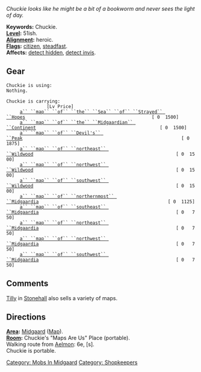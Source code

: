 *Chuckie looks like he might be a bit of a bookworm and never sees the
light of day.*

**Keywords:** Chuckie.  
**[Level](Level.md "wikilink"):** 51ish.  
**[Alignment](Alignment.md "wikilink"):** heroic.  
**[Flags](:Category:_Mob_Types.md "wikilink"):**
[citizen](Citizen_Mobs.md "wikilink"),
[steadfast](Sentinel_Mobs.md "wikilink").  
**Affects:** [detect hidden](Detect_Hidden.md "wikilink"), [detect
invis](Detect_Invis.md "wikilink").  

## Gear

`Chuckie is using:`  
`Nothing.`

`Chuckie is carrying:                                                                 [Lv Price]`  
`     `[`a`` ``map`` ``of`` ``the`` ``Sea`` ``of`` ``Strayed`` ``Hopes`](Map_Of_The_Sea_Of_Strayed_Hopes.md "wikilink")`                                               [ 0  1500]`  
`     `[`a`` ``map`` ``of`` ``the`` ``Midgaardian`` ``Continent`](Map_Of_The_Midgaardian_Continent.md "wikilink")`                                              [ 0  1500]`  
`     `[`a`` ``map`` ``of`` ``Devil's`` ``Peak`](Map_Of_Devil's_Peak.md "wikilink")`                                                           [ 0  1875]`  
`     `[`a`` ``map`` ``of`` ``northeast`` ``Wildwood`](Map_Of_Northeast_Wildwood.md "wikilink")`                                                     [ 0  1500]`  
`     `[`a`` ``map`` ``of`` ``northwest`` ``Wildwood`](Map_Of_Northwest_Wildwood.md "wikilink")`                                                     [ 0  1500]`  
`     `[`a`` ``map`` ``of`` ``southwest`` ``Wildwood`](Map_Of_Southwest_Wildwood.md "wikilink")`                                                     [ 0  1500]`  
`     `[`a`` ``map`` ``of`` ``northernmost`` ``Midgaardia`](Map_Of_Northernmost_Midgaardia.md "wikilink")`                                                [ 0  1125]`  
`     `[`a`` ``map`` ``of`` ``southeast`` ``Midgaardia`](Map_Of_Southeast_Midgaardia.md "wikilink")`                                                   [ 0   750]`  
`     `[`a`` ``map`` ``of`` ``northeast`` ``Midgaardia`](Map_Of_Northeast_Midgaardia.md "wikilink")`                                                   [ 0   750]`  
`     `[`a`` ``map`` ``of`` ``northwest`` ``Midgaardia`](Map_Of_Northwest_Midgaardia.md "wikilink")`                                                   [ 0   750]`  
`     `[`a`` ``map`` ``of`` ``southwest`` ``Midgaardia`](Map_Of_Southwest_Midgaardia.md "wikilink")`                                                   [ 0   750]`

## Comments

[Tilly](Tilly.md "wikilink") in
[Stonehall](:Category:_Stonehall.md "wikilink") also sells a variety of
maps.

## Directions

**[Area](:Category:_Areas.md "wikilink"):**
[Midgaard](:Category:_Midgaard.md "wikilink")
([Map](Midgaard_Map.md "wikilink")).  
**[Room](:Category:_Rooms.md "wikilink"):** Chuckie's "Maps Are Us"
Place (portable).  
Walking route from [Aelmon](Aelmon.md "wikilink"): 6e, \[s\].  
Chuckie is portable.  

[Category: Mobs In Midgaard](Category:_Mobs_In_Midgaard "wikilink")
[Category: Shopkeepers](Category:_Shopkeepers "wikilink")
